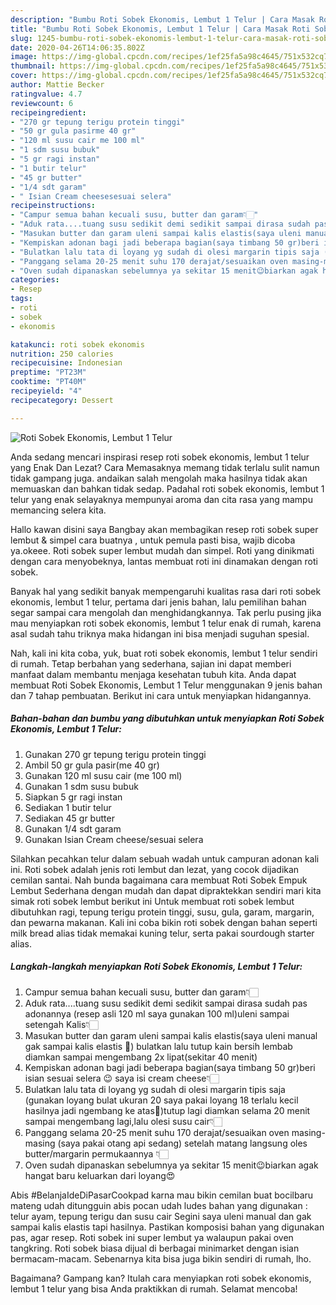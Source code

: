 ```yaml
---
description: "Bumbu Roti Sobek Ekonomis, Lembut 1 Telur | Cara Masak Roti Sobek Ekonomis, Lembut 1 Telur Yang Menggugah Selera"
title: "Bumbu Roti Sobek Ekonomis, Lembut 1 Telur | Cara Masak Roti Sobek Ekonomis, Lembut 1 Telur Yang Menggugah Selera"
slug: 1245-bumbu-roti-sobek-ekonomis-lembut-1-telur-cara-masak-roti-sobek-ekonomis-lembut-1-telur-yang-menggugah-selera
date: 2020-04-26T14:06:35.802Z
image: https://img-global.cpcdn.com/recipes/1ef25fa5a98c4645/751x532cq70/roti-sobek-ekonomis-lembut-1-telur-foto-resep-utama.jpg
thumbnail: https://img-global.cpcdn.com/recipes/1ef25fa5a98c4645/751x532cq70/roti-sobek-ekonomis-lembut-1-telur-foto-resep-utama.jpg
cover: https://img-global.cpcdn.com/recipes/1ef25fa5a98c4645/751x532cq70/roti-sobek-ekonomis-lembut-1-telur-foto-resep-utama.jpg
author: Mattie Becker
ratingvalue: 4.7
reviewcount: 6
recipeingredient:
- "270 gr tepung terigu protein tinggi"
- "50 gr gula pasirme 40 gr"
- "120 ml susu cair me 100 ml"
- "1 sdm susu bubuk"
- "5 gr ragi instan"
- "1 butir telur"
- "45 gr butter"
- "1/4 sdt garam"
- " Isian Cream cheesesesuai selera"
recipeinstructions:
- "Campur semua bahan kecuali susu, butter dan garam👇🏻"
- "Aduk rata....tuang susu sedikit demi sedikit sampai dirasa sudah pas adonannya (resep asli 120 ml saya gunakan 100 ml)uleni sampai setengah Kalis👇🏻"
- "Masukan butter dan garam uleni sampai kalis elastis(saya uleni manual gak sampai kalis elastis 🤭) bulatkan lalu tutup kain bersih lembab diamkan sampai mengembang 2x lipat(sekitar 40 menit)"
- "Kempiskan adonan bagi jadi beberapa bagian(saya timbang 50 gr)beri isian sesuai selera 😉 saya isi cream cheese👇🏻"
- "Bulatkan lalu tata di loyang yg sudah di olesi margarin tipis saja (gunakan loyang bulat ukuran 20 saya pakai loyang 18 terlalu kecil hasilnya jadi ngembang ke atas🙈)tutup lagi diamkan selama 20 menit sampai mengembang lagi,lalu olesi susu cair👇🏻"
- "Panggang selama 20-25 menit suhu 170 derajat/sesuaikan oven masing-masing (saya pakai otang api sedang) setelah matang langsung oles butter/margarin permukaannya 👇🏻"
- "Oven sudah dipanaskan sebelumnya ya sekitar 15 menit😉biarkan agak hangat baru keluarkan dari loyang😍"
categories:
- Resep
tags:
- roti
- sobek
- ekonomis

katakunci: roti sobek ekonomis 
nutrition: 250 calories
recipecuisine: Indonesian
preptime: "PT23M"
cooktime: "PT40M"
recipeyield: "4"
recipecategory: Dessert

---
```



![Roti Sobek Ekonomis, Lembut 1 Telur](https://img-global.cpcdn.com/recipes/1ef25fa5a98c4645/751x532cq70/roti-sobek-ekonomis-lembut-1-telur-foto-resep-utama.jpg)

Anda sedang mencari inspirasi resep roti sobek ekonomis, lembut 1 telur yang Enak Dan Lezat? Cara Memasaknya memang tidak terlalu sulit namun tidak gampang juga. andaikan salah mengolah maka hasilnya tidak akan memuaskan dan bahkan tidak sedap. Padahal roti sobek ekonomis, lembut 1 telur yang enak selayaknya mempunyai aroma dan cita rasa yang mampu memancing selera kita.

Hallo kawan disini saya Bangbay akan membagikan resep roti sobek super lembut &amp; simpel cara buatnya , untuk pemula pasti bisa, wajib dicoba ya.okeee. Roti sobek super lembut mudah dan simpel. Roti yang dinikmati dengan cara menyobeknya, lantas membuat roti ini dinamakan dengan roti sobek.

Banyak hal yang sedikit banyak mempengaruhi kualitas rasa dari roti sobek ekonomis, lembut 1 telur, pertama dari jenis bahan, lalu pemilihan bahan segar sampai cara mengolah dan menghidangkannya. Tak perlu pusing jika mau menyiapkan roti sobek ekonomis, lembut 1 telur enak di rumah, karena asal sudah tahu triknya maka hidangan ini bisa menjadi suguhan spesial.


Nah, kali ini kita coba, yuk, buat roti sobek ekonomis, lembut 1 telur sendiri di rumah. Tetap berbahan yang sederhana, sajian ini dapat memberi manfaat dalam membantu menjaga kesehatan tubuh kita. Anda dapat membuat Roti Sobek Ekonomis, Lembut 1 Telur menggunakan 9 jenis bahan dan 7 tahap pembuatan. Berikut ini cara untuk menyiapkan hidangannya.

<!--inarticleads1-->

##### Bahan-bahan dan bumbu yang dibutuhkan untuk menyiapkan Roti Sobek Ekonomis, Lembut 1 Telur:

1. Gunakan 270 gr tepung terigu protein tinggi
1. Ambil 50 gr gula pasir(me 40 gr)
1. Gunakan 120 ml susu cair (me 100 ml)
1. Gunakan 1 sdm susu bubuk
1. Siapkan 5 gr ragi instan
1. Sediakan 1 butir telur
1. Sediakan 45 gr butter
1. Gunakan 1/4 sdt garam
1. Gunakan  Isian Cream cheese/sesuai selera


Silahkan pecahkan telur dalam sebuah wadah untuk campuran adonan kali ini. Roti sobek adalah jenis roti lembut dan lezat, yang cocok dijadikan cemilan santai. Nah bunda bagaimana cara membuat Roti Sobek Empuk Lembut Sederhana dengan mudah dan dapat dipraktekkan sendiri mari kita simak roti sobek lembut berikut ini  Untuk membuat roti sobek lembut dibutuhkan ragi, tepung terigu protein tinggi, susu, gula, garam, margarin, dan pewarna makanan. Kali ini coba bikin roti sobek dengan bahan seperti milk bread alias tidak memakai kuning telur, serta pakai sourdough starter alias. 

<!--inarticleads2-->

##### Langkah-langkah menyiapkan Roti Sobek Ekonomis, Lembut 1 Telur:

1. Campur semua bahan kecuali susu, butter dan garam👇🏻
1. Aduk rata....tuang susu sedikit demi sedikit sampai dirasa sudah pas adonannya (resep asli 120 ml saya gunakan 100 ml)uleni sampai setengah Kalis👇🏻
1. Masukan butter dan garam uleni sampai kalis elastis(saya uleni manual gak sampai kalis elastis 🤭) bulatkan lalu tutup kain bersih lembab diamkan sampai mengembang 2x lipat(sekitar 40 menit)
1. Kempiskan adonan bagi jadi beberapa bagian(saya timbang 50 gr)beri isian sesuai selera 😉 saya isi cream cheese👇🏻
1. Bulatkan lalu tata di loyang yg sudah di olesi margarin tipis saja (gunakan loyang bulat ukuran 20 saya pakai loyang 18 terlalu kecil hasilnya jadi ngembang ke atas🙈)tutup lagi diamkan selama 20 menit sampai mengembang lagi,lalu olesi susu cair👇🏻
1. Panggang selama 20-25 menit suhu 170 derajat/sesuaikan oven masing-masing (saya pakai otang api sedang) setelah matang langsung oles butter/margarin permukaannya 👇🏻
1. Oven sudah dipanaskan sebelumnya ya sekitar 15 menit😉biarkan agak hangat baru keluarkan dari loyang😍


Abis #BelanjaIdeDiPasarCookpad karna mau bikin cemilan buat bocilbaru mateng udah ditungguin abis pocan udah ludes bahan yang digunakan : telur ayam, tepung terigu dan susu cair Segini saya uleni manual dan gak sampai kalis elastis tapi hasilnya. Pastikan komposisi bahan yang digunakan pas, agar resep. Roti sobek ini super lembut ya walaupun pakai oven tangkring. Roti sobek biasa dijual di berbagai minimarket dengan isian bermacam-macam. Sebenarnya kita bisa juga bikin sendiri di rumah, lho. 

Bagaimana? Gampang kan? Itulah cara menyiapkan roti sobek ekonomis, lembut 1 telur yang bisa Anda praktikkan di rumah. Selamat mencoba!
